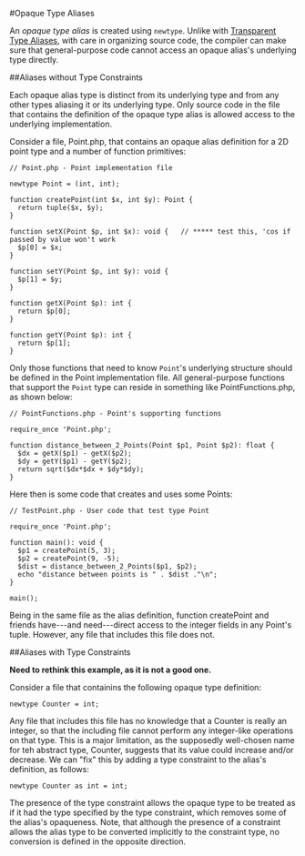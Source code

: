 #Opaque Type Aliases

An *opaque type alias* is created using `newtype`. Unlike with [Transparent Type Aliases](03-transparent.md), with care in organizing source code, the compiler can make sure that general-purpose code cannot access an opaque alias's underlying type directly.

##Aliases without Type Constraints

Each opaque alias type is distinct from its underlying type and from any other types aliasing it or its underlying type. Only source code in the file that contains the definition of the opaque type alias is allowed access to the underlying implementation. 

Consider a file, Point.php, that contains an opaque alias definition for a 2D point type and a number of function primitives:

```Hack
// Point.php - Point implementation file

newtype Point = (int, int);

function createPoint(int $x, int $y): Point {
  return tuple($x, $y);
}

function setX(Point $p, int $x): void {   // ***** test this, 'cos if passed by value won't work
  $p[0] = $x;
}

function setY(Point $p, int $y): void {
  $p[1] = $y;
}

function getX(Point $p): int {
  return $p[0];
}

function getY(Point $p): int {
  return $p[1];
}
```

Only those functions that need to know `Point`'s underlying structure should be defined in the Point implementation file. All general-purpose functions that support the `Point` type can reside in something like PointFunctions.php, as shown below:

```Hack
// PointFunctions.php - Point's supporting functions

require_once 'Point.php';

function distance_between_2_Points(Point $p1, Point $p2): float {
  $dx = getX($p1) - getX($p2);
  $dy = getY($p1) - getY($p2);
  return sqrt($dx*$dx + $dy*$dy);
}
```

Here then is some code that creates and uses some Points:

```Hack
// TestPoint.php - User code that test type Point

require_once 'Point.php';

function main(): void {
  $p1 = createPoint(5, 3);
  $p2 = createPoint(9, -5);
  $dist = distance_between_2_Points($p1, $p2);
  echo "distance between points is " . $dist ."\n";
}

main();
```

Being in the same file as the alias definition, function createPoint and friends have---and need---direct access to the integer fields in any Point's tuple. However, any file that includes this file does not.

##Aliases with Type Constraints

**Need to rethink this example, as it is not a good one.**

Consider a file that containins the following opaque type definition:

```Hack
newtype Counter = int;
```

Any file that includes this file has no knowledge that a Counter is really an integer, so that the including file cannot perform any integer-like operations on that type. This is a major limitation, as the supposedly well-chosen name for teh abstract type, Counter, suggests that its value could increase and/or decrease. We can "fix" this by adding a type constraint to the alias's definition, as follows:

```Hack
newtype Counter as int = int;
```

The presence of the type constraint allows the opaque type to be treated as if it had the type specified by the  type constraint, which removes some of the alias's opaqueness. Note, that although the presence of a constraint allows the alias type to be converted implicitly to the constraint type, no conversion is defined in the opposite direction.
